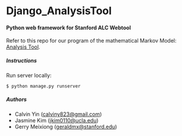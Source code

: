 # Django_AnalysisTool

#### Python web framework for Stanford ALC Webtool

Refer to this repo for our program of the mathematical Markov Model: [Analysis Tool](https://github.com/colphin/Analysis_Tool).

##### Instructions
Run server locally:
```
$ python manage.py runserver
```

##### Authors
* Calvin Yin (calviny823@gmail.com)
* Jasmine Kim (jkim0110@ucla.edu)
* Gerry Meixiong (geraldmx@stanford.edu)